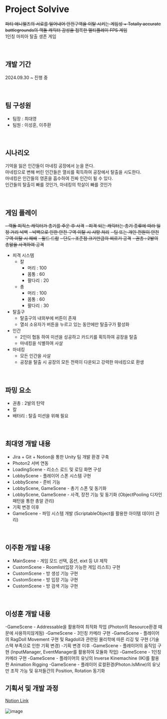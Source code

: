 # Project Solvive
~~파티 애니멀즈의 서로를 밀어내어 안전구역을 이탈 시키는 게임성 + Totally accurate battlegrounds의 랙돌 캐릭터 감성을 접목한 멀티플레이 FPS 게임~~<br>
1인칭 마피아 탈출 생존 게임
<br><br><br>

## 개발 기간
2024.09.30 ~ 진행 중
<br><br><br>

## 팀 구성원
- 팀장 : 최대영
- 팀원 : 이성훈, 이주환
<br><br><br>


## 시나리오
기억을 잃은 인간들이 마네킹 공장에서 눈을 뜬다.<br>
마네킹으로 변해 버린 인간들은 열쇠를 획득하여 공장에서 탈출을 시도한다.<br>
마네킹은 인간들의 영혼을 흡수하여 진짜 인간이 될 수 있다.<br>
인간들의 탈출이 빠를 것인가, 마네킹의 학살이 빠를 것인가
<br><br><br>

## 게임 플레이
~~- 랙돌 피직스 캐릭터가 총기를 주운 후 사격~~
~~- 피격 되는 캐릭터는 총기 종류에 따라 일정 거리 넉백~~
~~- 넉백으로 인한 안전 구역 이탈 시 사망 처리~~
~~- 팀 또는 개인 전원이 안전 구역 이탈 시 패배~~
~~- 필드 드랍~~
~~- 단도 : 조준점 크기만큼의 찌르기 공격~~
~~- 권총 : 2발의 총알을 사격하여 공격~~
- 피격 시스템
  - 칼
    - 머리 : 100
    - 몸통 : 60
    - 팔다리 : 20
  - 총
    - 머리 : 100
    - 몸통 : 60
    - 팔다리 : 30
- 탈출구
  - 탈출구의 내외부에 버튼이 존재
  - 열쇠 소유자가 버튼을 누르고 있는 동안에만 탈출구가 활성화
- 인간
  - 2인이 협동 하여 미션을 성공하고 카드키를 획득하여 공장을 탈출
  - 마네킹을 식별하여 사살
- 마네킹
  - 모든 인간을 사살
  - 공장을 탈출 시 공장의 모든 전력이 다운되고 강력한 마네킹으로 환생
<br><br><br>

## 파밍 요소
- 권총 : 2발의 탄약 
- 칼
- 배터리 : 탈출 미션을 위해 필요
<br><br><br>

## 최대영 개발 내용
- Jira + Git + Notion을 통한 Unity 팀 개발 환경 구축
- Photon2 서버 연동
- LoadingScene - 리소스 로드 및 로딩 화면 구성
- LobbyScene - 플레이어 스폰 시스템 구현
- LobbyScene - 준비 기능
- LobbyScene, GameScene - 총기 스폰 및 동기화
- LobbyScene, GameScene - 사격, 장전 기능 및 동기화 (ObjectPooling 디자인 패턴을 통한 총알 관리)
- 기획 변경 이후
- GameScene - 파밍 시스템 개발 (ScriptableObject를 활용한 아이템 데이터 관리)
<br><br><br>

## 이주환 개발 내용
- MainScene - 게임 모드 선택, 옵션, eixt 등 UI 제작
- CustomScene - Roomlist(입장 가능한 게임 리스트) 구현
- CustomScene - 방 생성 기능 구현
- CustomScene - 방 입장 기능 구현
- CustomScene - 방 검색 기능 구현
<br><br><br>

## 이성훈 개발 내용
-GameScene - Addressable을 활용하여 최적화 작업 (Photon의 Resource환경 때문에 사용하지않게됨)
-GameScene - 3인칭 카메라 구현
-GameScene - 플레이어의 RagDoll Movement 구현 및 Ragdoll과 관련된 물리학에 따른 리깅 및 구현 (기술스택 부족으로 인한 기획 변경)
-기획 변경 이후
-GameScene - 플레이어의 움직임 구현 (InputManager, EventManager를 활용하여 모듈화 작업)
-GameScene - 1인칭 카메라 구현
-GameScene - 플레이어의 유닛의 Inverse Kinemachine (IK)를 활용한 Animation Rigging
-GameScene - 플레이어 로컬환경(Photon.IsMine)의 유닛만 조작 가능 및 유저들간의 Position, Rotation 동기화


## 기획서 및 개발 과정
[Notion Link](https://hypnotic-ocelot-c39.notion.site/Project-Solvive-109285de75ba80e5aa81f923a9f34aa1?pvs=4)
<br><br>
![image](https://github.com/user-attachments/assets/ccc4f858-ec25-414d-b2c8-be96b4632580)

